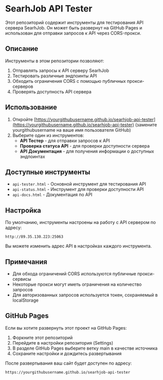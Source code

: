 # SearhJob API Tester

Этот репозиторий содержит инструменты для тестирования API сервера SearhJob. Он может быть развернут на GitHub Pages и использован для отправки запросов к API через CORS-прокси.

## Описание

Инструменты в этом репозитории позволяют:

1. Отправлять запросы к API серверу SearhJob
2. Тестировать различные эндпоинты API
3. Обходить ограничения CORS с помощью публичных прокси-серверов
4. Проверять доступность API сервера

## Использование

1. Откройте [https://yourgithubusername.github.io/searhjob-api-tester](https://yourgithubusername.github.io/searhjob-api-tester) (замените yourgithubusername на ваше имя пользователя GitHub)
2. Выберите один из инструментов:
   - **API Тестер** - для отправки запросов к API
   - **Проверка статуса API** - для проверки доступности сервера
   - **API Документация** - для получения информации о доступных эндпоинтах

## Доступные инструменты

- `api-tester.html` - Основной инструмент для тестирования API
- `api-status.html` - Инструмент для проверки доступности API
- `api-docs.html` - Документация по API

## Настройка

По умолчанию, инструменты настроены на работу с API сервером по адресу:
```
http://89.35.130.223:25063
```

Вы можете изменить адрес API в настройках каждого инструмента.

## Примечания

- Для обхода ограничений CORS используются публичные прокси-сервисы
- Некоторые прокси могут иметь ограничения на количество запросов
- Для авторизованных запросов используется токен, сохраняемый в localStorage

## GitHub Pages

Если вы хотите развернуть этот проект на GitHub Pages:

1. Форкните этот репозиторий
2. Перейдите в настройки репозитория (Settings)
3. В разделе GitHub Pages выберите ветку main в качестве источника
4. Сохраните настройки и дождитесь развертывания

После развертывания ваш сайт будет доступен по адресу:
```
https://yourgithubusername.github.io/searhjob-api-tester
```
